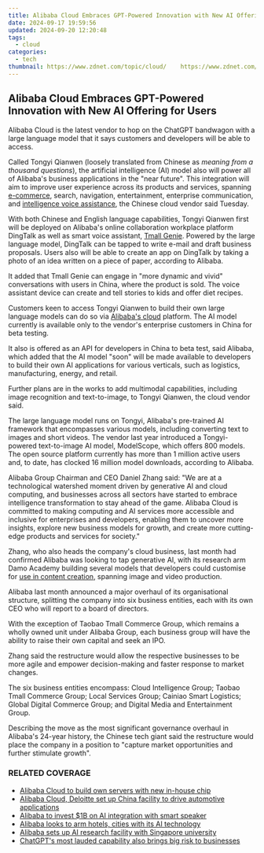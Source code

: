 ```yaml
---
title: Alibaba Cloud Embraces GPT-Powered Innovation with New AI Offering for Users
date: 2024-09-17 19:59:56
updated: 2024-09-20 12:20:48
tags:
  - cloud
categories:
  - tech
thumbnail: https://www.zdnet.com/topic/cloud/    https://www.zdnet.com/a/img/resize/a71c64202848c52a8a1154a5cdd6ed206e2f2b69/2018/05/04/c838f755-7efa-4ab2-ad10-b322acbf5234/istock-692654376.jpg?width=170&height=96&fit=crop&auto=webp
---
```


## Alibaba Cloud Embraces GPT-Powered Innovation with New AI Offering for Users

Alibaba Cloud is the latest vendor to hop on the ChatGPT bandwagon with a large language model that it says customers and developers will be able to access. 

Called Tongyi Qianwen (loosely translated from Chinese as _meaning from a thousand questions_), the artificial intelligence (AI) model also will power all of Alibaba's business applications in the "near future". This integration will aim to improve user experience across its products and services, spanning [e-commerce](https://www.zdnet.com/article/alibaba-e-commerce-merchants-turn-to-ai-for-content-creation/), search, navigation, entertainment, enterprise communication, and [intelligence voice assistance](https://www.zdnet.com/article/alibaba-to-invest-1b-on-ai-integration-with-smart-speaker/), the Chinese cloud vendor said Tuesday. 

With both Chinese and English language capabilities, Tongyi Qianwen first will be deployed on Alibaba's online collaboration workplace platform DingTalk as well as smart voice assistant, [Tmall Genie](https://www.zdnet.com/article/alibaba-to-invest-1b-on-ai-integration-with-smart-speaker/). Powered by the large language model, DingTalk can be tapped to write e-mail and draft business proposals. Users also will be able to create an app on DingTalk by taking a photo of an idea written on a piece of paper, according to Alibaba.

It added that Tmall Genie can engage in "more dynamic and vivid" conversations with users in China, where the product is sold. The voice assistant device can create and tell stories to kids and offer diet recipes.

Customers keen to access Tongyi Qianwen to build their own large language models can do so via [Alibaba's cloud](https://www.zdnet.com/article/alibaba-to-invest-28b-in-cloud-over-three-years/) platform. The AI model currently is available only to the vendor's enterprise customers in China for beta testing. 

It also is offered as an API for developers in China to beta test, said Alibaba, which added that the AI model "soon" will be made available to developers to build their own AI applications for various verticals, such as logistics, manufacturing, energy, and retail. 

Further plans are in the works to add multimodal capabilities, including image recognition and text-to-image, to Tongyi Qianwen, the cloud vendor said. 

The large language model runs on Tongyi, Alibaba's pre-trained AI framework that encompasses various models, including converting text to images and short videos. The vendor last year introduced a Tongyi-powered text-to-image AI model, ModelScope, which offers 800 models. The open source platform currently has more than 1 million active users and, to date, has clocked 16 million model downloads, according to Alibaba. 

Alibaba Group Chairman and CEO Daniel Zhang said: "We are at a technological watershed moment driven by generative AI and cloud computing, and businesses across all sectors have started to embrace intelligence transformation to stay ahead of the game. Alibaba Cloud is committed to making computing and AI services more accessible and inclusive for enterprises and developers, enabling them to uncover more insights, explore new business models for growth, and create more cutting-edge products and services for society."

Zhang, who also heads the company's cloud business, last month had confirmed Alibaba was looking to tap generative AI, with its research arm Damo Academy building several models that developers could customise for [use in content creation](https://www.alizila.com/video/alibaba-generative-ai-future-creative-work/), spanning image and video production. 

Alibaba last month announced a major overhaul of its organisational structure, splitting the company into six business entities, each with its own CEO who will report to a board of directors. 

With the exception of Taobao Tmall Commerce Group, which remains a wholly owned unit under Alibaba Group, each business group will have the ability to raise their own capital and seek an IPO. 

Zhang said the restructure would allow the respective businesses to be more agile and empower decision-making and faster response to market changes. 

The six business entities encompass: Cloud Intelligence Group; Taobao Tmall Commerce Group; Local Services Group; Cainiao Smart Logistics; Global Digital Commerce Group; and Digital Media and Entertainment Group. 

Describing the move as the most significant governance overhaul in Alibaba's 24-year history, the Chinese tech giant said the restructure would place the company in a position to "capture market opportunities and further stimulate growth". 

### RELATED COVERAGE

* [Alibaba Cloud to build own servers with new in-house chip](https://www.zdnet.com/article/alibaba-cloud-to-build-own-servers-with-new-in-house-chip/)
* [Alibaba Cloud, Deloitte set up China facility to drive automotive applications](https://www.zdnet.com/article/alibaba-cloud-deloitte-set-up-china-facility-to-drive-automotive-applications/)
* [Alibaba to invest $1B on AI integration with smart speaker](https://www.zdnet.com/article/alibaba-to-invest-1b-on-ai-integration-with-smart-speaker/)
* [Alibaba looks to arm hotels, cities with its AI technology](https://www.zdnet.com/article/alibaba-looks-to-arm-hotels-cities-with-its-ai-technology/)
* [Alibaba sets up AI research facility with Singapore university](https://www.zdnet.com/article/alibaba-sets-up-ai-research-facility-with-singapore-university/)
* [ChatGPT's most lauded capability also brings big risk to businesses](https://www.zdnet.com/article/most-lauded-chatgpt-capability-also-brings-big-risk-to-businesses/)

<ins class="adsbygoogle"
     style="display:block"
     data-ad-format="autorelaxed"
     data-ad-client="ca-pub-7571918770474297"
     data-ad-slot="1223367746"></ins>



<ins class="adsbygoogle"
     style="display:block"
     data-ad-client="ca-pub-7571918770474297"
     data-ad-slot="8358498916"
     data-ad-format="auto"
     data-full-width-responsive="true"></ins>
